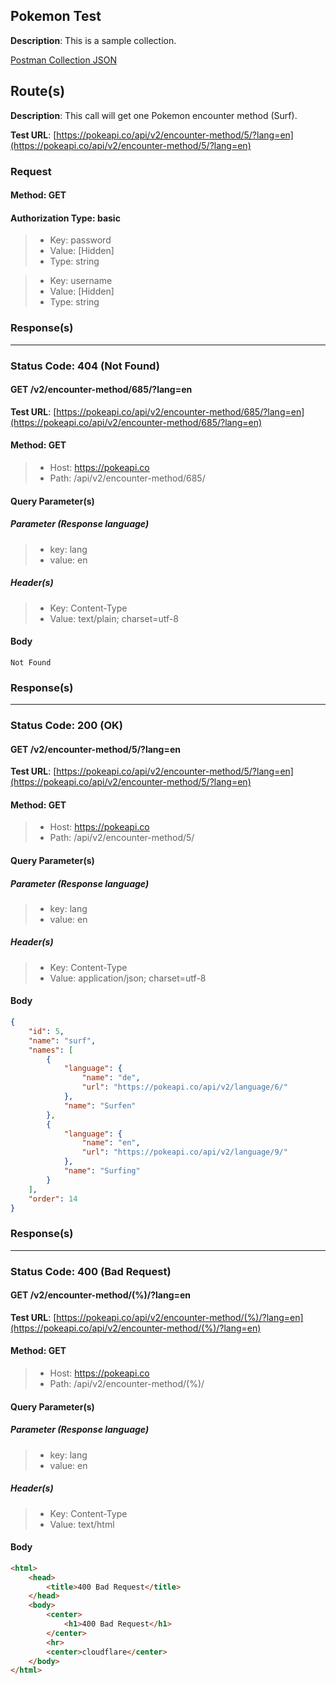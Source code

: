 ## Pokemon Test

**Description**: This is a sample collection.

[Postman Collection JSON](<./assets/Really Good BasicAuth.postman_collection.json>)

## Route(s)

**Description**: This call will get one Pokemon encounter method (Surf).

**Test URL**: [https://pokeapi.co/api/v2/encounter-method/5/?lang=en](https://pokeapi.co/api/v2/encounter-method/5/?lang=en)

### Request

  #### **Method**: GET

  #### **Authorization Type**: basic

>- Key: password  
>- Value: [Hidden]  
>- Type: string

>- Key: username  
>- Value: [Hidden]  
>- Type: string

### Response(s)

---

### **Status Code**: 404 (Not Found)

#### GET /v2/encounter-method/685/?lang=en

**Test URL**: [https://pokeapi.co/api/v2/encounter-method/685/?lang=en](https://pokeapi.co/api/v2/encounter-method/685/?lang=en)

#### **Method**: GET

>- Host: https://pokeapi.co  
>- Path: /api/v2/encounter-method/685/  

#### **Query Parameter(s)**

##### Parameter (Response language)

>- key: lang  
>- value: en  

##### Header(s)

>- Key: Content-Type  
>- Value: text/plain; charset=utf-8  

#### **Body**

```plain
Not Found
```
  
### Response(s)

---

### **Status Code**: 200 (OK)

#### GET /v2/encounter-method/5/?lang=en

**Test URL**: [https://pokeapi.co/api/v2/encounter-method/5/?lang=en](https://pokeapi.co/api/v2/encounter-method/5/?lang=en)

#### **Method**: GET

>- Host: https://pokeapi.co  
>- Path: /api/v2/encounter-method/5/  

#### **Query Parameter(s)**

##### Parameter (Response language)

>- key: lang  
>- value: en  

##### Header(s)

>- Key: Content-Type  
>- Value: application/json; charset=utf-8  

#### **Body**

```json
{
    "id": 5,
    "name": "surf",
    "names": [
        {
            "language": {
                "name": "de",
                "url": "https://pokeapi.co/api/v2/language/6/"
            },
            "name": "Surfen"
        },
        {
            "language": {
                "name": "en",
                "url": "https://pokeapi.co/api/v2/language/9/"
            },
            "name": "Surfing"
        }
    ],
    "order": 14
}
```
  
### Response(s)

---

### **Status Code**: 400 (Bad Request)

#### GET /v2/encounter-method/(%)/?lang=en

**Test URL**: [https://pokeapi.co/api/v2/encounter-method/(%)/?lang=en](https://pokeapi.co/api/v2/encounter-method/(%)/?lang=en)

#### **Method**: GET

>- Host: https://pokeapi.co  
>- Path: /api/v2/encounter-method/(%)/  

#### **Query Parameter(s)**

##### Parameter (Response language)

>- key: lang  
>- value: en  

##### Header(s)

>- Key: Content-Type  
>- Value: text/html  

#### **Body**

```html
<html>
    <head>
        <title>400 Bad Request</title>
    </head>
    <body>
        <center>
            <h1>400 Bad Request</h1>
        </center>
        <hr>
        <center>cloudflare</center>
    </body>
</html>
```
